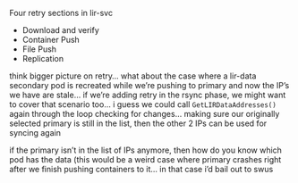 Four retry sections in lir-svc
- Download and verify
- Container Push
- File Push
- Replication

think bigger picture on retry… what about the case where a lir-data secondary pod is recreated while we’re pushing to primary and now the IP’s we have are stale… if we’re adding retry in the rsync phase, we might want to cover that scenario too… i guess we could call `GetLIRDataAddresses()`  again through the loop checking for changes… making sure our originally selected primary is still in the list, then the other 2 IPs can be used for syncing again

if the primary isn’t in the list of IPs anymore, then how do you know which pod has the data (this would be a weird case where primary crashes right after we finish pushing containers to it… in that case i’d bail out to swus
